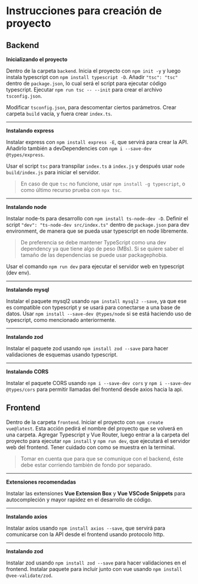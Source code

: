 # Instrucciones para creación de proyecto

## Backend

**Inicializando el proyecto**

Dentro de la carpeta `backend`.
Inicia el proyecto con `npm init -y` y luego instala typescript con `npm install typescript -D`.
Añadir `"tsc": "tsc"` dentro de `package.json`, lo cual será el script para ejecutar código typescript.
Ejecutar `npm run tsc -- --init` para crear el archivo `tsconfig.json`.

Modificar `tsconfig.json`, para descomentar ciertos parámetros.
Crear carpeta `build` vacía, y fuera crear `index.ts`.

---

**Instalando express**

Instalar express con `npm install express -E`, que servirá para crear la API.
Añadirlo también a devDependencies con `npm i --save-dev @types/express`.

Usar el script `tsc` para transpilar `index.ts` a `index.js` y después usar `node build/index.js` para iniciar el servidor.

> En caso de que `tsc` no funcione, usar `npm install -g typescript`, o como último recurso prueba con `npx tsc`.

---

**Instalando node**

Instalar node-ts para desarrollo con `npm install ts-node-dev -D`.
Definir el script `"dev": "ts-node-dev src/index.ts"` dentro de `package.json` para dev environment, de manera que se pueda usar typescript en node libremente.

> De preferencia se debe mantener TypeScript como una dev dependency ya que tiene algo de peso (MBs). Si se quiere saber el tamaño de las dependencias se puede usar packagephobia.

Usar el comando `npm run dev` para ejecutar el servidor web en typescript (dev env).

---

**Instalando mysql**

Instalar el paquete mysql2 usando `npm install mysql2 --save`, ya que ese es compatible con typescript y se usará para conectarse a una base de datos.
Usar `npm install --save-dev @types/node` si se está haciendo uso de typescript, como mencionado anteriormente.

---

**Instalando zod**

Instalar el paquete zod usando `npm install zod --save` para hacer validaciones de esquemas usando typescript.

---

**Instalando CORS**

Instalar el paquete CORS usando `npm i --save-dev cors` y `npm i --save-dev @types/cors` para permitir llamadas del frontend desde axios hacia la api.

## Frontend

Dentro de la carpeta `frontend`.
Iniciar el proyecto con `npm create vue@latest`. Esta acción pedirá el nombre del proyecto que se volverá en una carpeta.
Agregar Typescript y Vue Router, luego entrar a la carpeta del proyecto para ejecutar `npm install` y `npm run dev`, que ejecutará el servidor web del frontend. Tener cuidado con como se muestra en la terminal.

> Tomar en cuenta que para que se comunique con el backend, éste debe estar corriendo también de fondo por separado.

---

**Extensiones recomendadas**

Instalar las extensiones **Vue Extension Box** y **Vue VSCode Snippets** para autocompleción y mayor rapidez en el desarrollo de código.

---

**Instalando axios**

Instalar axios usando `npm install axios --save`, que servirá para comunicarse con la API desde el frontend usando protocolo http.

---

**Instalando zod**

Instalar zod usando `npm install zod --save` para hacer validaciones en el frontend.
Instalar paquete para incluir junto con vue usando `npm install @vee-validate/zod`.